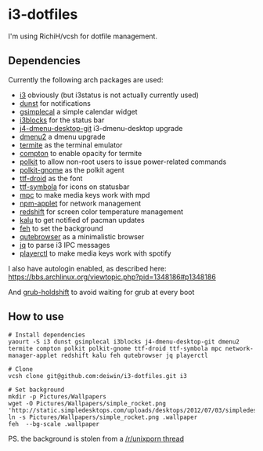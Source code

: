 # i3-dotfiles

I'm using RichiH/vcsh for dotfile management.

## Dependencies
Currently the following arch packages are used:
- [i3](https://www.archlinux.org/groups/x86_64/i3/) obviously (but i3status is
  not actually currently used)
- [dunst](https://www.archlinux.org/packages/?name=dunst) for notifications
- [gsimplecal](https://www.archlinux.org/packages/community/x86_64/gsimplecal/)
  a simple calendar widget
- [i3blocks](https://aur.archlinux.org/packages/i3blocks) for the status bar
- [j4-dmenu-desktop-git](https://aur.archlinux.org/packages/j4-dmenu-desktop-git/) i3-dmenu-desktop upgrade
- [dmenu2](https://aur.archlinux.org/packages/dmenu2/) a dmenu upgrade
- [termite](https://wiki.archlinux.org/index.php/Termite) as the terminal emulator
- [compton](https://aur.archlinux.org/packages/compton/) to enable opacity for termite
- [polkit](https://www.archlinux.org/packages/?name=polkit) to allow non-root
  users to issue power-related commands
- [polkit-gnome](https://www.archlinux.org/packages/?name=polkit-gnome) as the polkit agent
- [ttf-droid](https://www.archlinux.org/packages/community/any/ttf-droid/) as the font
- [ttf-symbola](https://www.archlinux.org/packages/community/any/ttf-symbola/) for icons on statusbar
- [mpc](https://www.archlinux.org/packages/?name=mpc) to make media keys work with mpd
- [npm-applet](https://www.archlinux.org/packages/?name=network-manager-applet)
  for network management
- [redshift](https://www.archlinux.org/packages/?name=redshift) for screen color
  temperature management
- [kalu](https://aur.archlinux.org/packages/kalu/) to get notified of pacman updates
- [feh](https://www.archlinux.org/packages/?name=feh) to set the background
- [qutebrowser](https://aur.archlinux.org/packages/qutebrowser/) as a minimalistic browser
- [jq](https://aur.archlinux.org/packages/jq/) to parse i3 IPC messages
- [playerctl](https://aur.archlinux.org/packages/playerctl/) to make media keys work with spotify

I also have autologin enabled, as described here: https://bbs.archlinux.org/viewtopic.php?pid=1348186#p1348186

And [grub-holdshift](https://aur.archlinux.org/packages/grub-holdshift/) to avoid
waiting for grub at every boot

## How to use
```
# Install dependencies
yaourt -S i3 dunst gsimplecal i3blocks j4-dmenu-desktop-git dmenu2 termite compton polkit polkit-gnome ttf-droid ttf-symbola mpc network-manager-applet redshift kalu feh qutebrowser jq playerctl

# Clone  
vcsh clone git@github.com:deiwin/i3-dotfiles.git i3

# Set background
mkdir -p Pictures/Wallpapers
wget -O Pictures/Wallpapers/simple_rocket.png 'http://static.simpledesktops.com/uploads/desktops/2012/07/03/simpledesktops.png'
ln -s Pictures/Wallpapers/simple_rocket.png .wallpaper
feh  --bg-scale .wallpaper
```
PS. the background is stolen from a [/r/unixporn thread](http://www.reddit.com/r/unixporn/comments/2q6nbm/boringwmi3_fake_it_till_you_make_it/)
